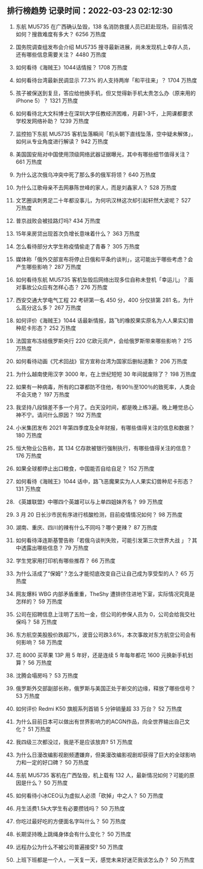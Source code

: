 
## 排行榜趋势 记录时间：2022-03-23 02:12:30
  
  1. 东航 MU5735 在广西确认坠毁，138 名消防救援人员已赶赴现场，目前情况如何？搜救难度有多大？ 6256 万热度
    
  2. 国务院调查组发布会介绍 MU5735 搜寻最新进展，尚未发现机上幸存人员，还有哪些信息需要关注？ 4480 万热度
    
  3. 如何看待《海贼王》1044话情报？ 1708 万热度
    
  4. 如何看待台湾最新民调显示 77.3% 的人支持两岸「和平往来」？ 1704 万热度
    
  5. 孩子被保送到复旦，答应给他换手机，但又觉得新手机太贵怎么办（原来用的iPhone 5）？ 1321 万热度
    
  6. 如何看待北大文科博士在深圳大学任教经济困难，月薪1-3千，上网课都要求学校发网络补助？ 1239 万热度
    
  7. 监控拍下东航 MU5735 客机坠落瞬间「机头朝下直线坠落，空中疑未解体」，如何从专业角度进行解读？ 942 万热度
    
  8. 美国国安局对中国使用顶级网络武器证据曝光，其中有哪些细节值得关注？ 661 万热度
    
  9. 为什么这次俄乌冲突中死了那么多的俄军将领？ 640 万热度
    
  10. 为什么江歌母亲不去网暴陈世峰的家人，而是刘鑫家人？ 528 万热度
    
  11. 文艺圈讽刺男足二十年都没事儿，为何巩汉林这次却引起轩然大波呢？ 527 万热度
    
  12. 普京战败会被挂路灯吗? 434 万热度
    
  13. 15年来房贷出现首次负增长意味着什么？ 363 万热度
    
  14. 怎么看待部分大学生称疫情偷走了青春？ 305 万热度
    
  15. 媒体称「俄外交部宣布将停止日俄和平条约谈判」，这可能出于哪些考虑？会产生哪些影响？ 287 万热度
    
  16. 如何看待东航 MU5735 客机坠毁后网络出现多位自称未登机「幸运儿」？面对事故公众应有怎样心态？ 276 万热度
    
  17. 西安交通大学电气工程 22 考研第一名 450 分，400 分仅排第 281 名，为什么高分这么多？ 267 万热度
    
  18. 如何评价《海贼王》1044 话最新情报，路飞的橡胶果实原名为人人果实幻兽种尼卡形态？ 252 万热度
    
  19. 法国宣布冻结俄罗斯央行 220 亿欧元资产，会给俄罗斯带来哪些影响？ 215 万热度
    
  20. 如何看待动画《咒术回战》官方宣称台湾为国家后删帖道歉？ 206 万热度
    
  21. 为什么越南使用汉字 3000 年，在上世纪短短 30 年间就废除了？ 198 万热度
    
  22. 如果有一种病毒，所有的口罩都防不住他，有90％至100％的致死率，人类会不会灭绝？ 197 万热度
    
  23. 我坚持八段锦差不多一个月了。白天没时间，都是晚上练3遍。晚上睡觉总心神不宁。请问什么原因？ 192 万热度
    
  24. 小米集团发布 2021 年第四季度及全年财报，有哪些值得关注的信息和数据？ 180 万热度
    
  25. 恒大物业公告称，其 134 亿存款被银行强制执行，有哪些值得关注的信息？ 176 万热度
    
  26. 如果全球都停止出口粮食，中国能否自给自足？ 152 万热度
    
  27. 如何看待《海贼王》1044 话中，路飞恶魔果实为人人果实幻兽种尼卡形态？ 131 万热度
    
  28. 《英雄联盟》中哪四个英雄可以与上单四姐妹齐名？ 99 万热度
    
  29. 3 月 20 日长沙市民有序进行核酸检测，目前疫情情况如何？ 98 万热度
    
  30. 湖南、重庆、四川的辣有什么不同吗？哪个更辣？ 87 万热度
    
  31. 如何看待泽连斯基警告称「若俄乌谈判失败，可能引发第三次世界大战 」？其中透露出哪些信息？ 79 万热度
    
  32. 学生党家用打印机有哪些推荐？ 66 万热度
    
  33. 为什么活成了“保姆”？怎么才能彻底改变自己让自己成为享受型的人？ 65 万热度
    
  34. 网友爆料 WBG 内部矛盾重重，TheShy 遭排挤住进地下室，实际情况究竟是怎样的？ 59 万热度
    
  35. 公司在招聘信息上注明了五险一金，但公司的参保人员为 0，公司会给我交社保吗？ 58 万热度
    
  36. 东方航空美股股价跌超7%，波音公司跌3.6%，本次事故对东方航空公司会有何影响？ 58 万热度
    
  37. 花 8000 买苹果 13P 用 5 年好，还是连续 5 年每年都花 1600 元换新手机划算？ 56 万热度
    
  38. 沈腾会塌房吗？ 53 万热度
    
  39. 俄罗斯外交部副部长称，俄罗斯与美国正处于断交的边缘，释放了哪些信号？ 53 万热度
    
  40. 如何评价 Redmi K50 旗舰系列首销 5 分钟销量超 33 万台？ 52 万热度
    
  41. 为什么目前日本可以做出有世界影响力的ACGN作品，向全世界输出自己文化？ 51 万热度
    
  42. 我四级三次都没过，我是不是应该放弃? 51 万热度
    
  43. 为什么日漫改编影视剧频遭嫌弃，但美漫改编影视剧却获得了巨大的全球影响力和一定的好口碑？ 50 万热度
    
  44. 东航 MU5735 客机在广西坠毁，机上载有 132 人，最新情况如何？可能的原因是什么？ 50 万热度
    
  45. 如何看待小冰CEO认为虚拟人必须「砍掉」中之人？ 50 万热度
    
  46. 月生活费1.5k大学生有必要攒钱吗？ 50 万热度
    
  47. 你吃过最好吃的方便面名字叫什么？ 50 万热度
    
  48. 长期坚持晚上跳绳身体会有什么变化？ 50 万热度
    
  49. 远程办公为什么不被公司普遍接受? 50 万热度
    
  50. 上班下班都是一个人，一天复一天，感觉未来好迷茫我该怎么办？ 50 万热度
    